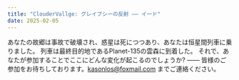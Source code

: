 ```yaml
---
title: "ClouderVallge: グレイブシーの反射 —— イ一ド"
date: 2025-02-05
---
```

あなたの故郷は事故で破壊され、惑星は死につつあり、あなたは恒星間列車に乗りました。
列車は最終目的地であるPlanet-135の雲森に到着した。
それで、あなたが参加することでここにどんな変化が起こるのでしょうか?
——
皆様のご参加をお待ちしております。kasonlos@foxmail.com までご連絡ください。
